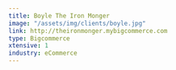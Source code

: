 ```yaml
---
title: Boyle The Iron Monger
image: "/assets/img/clients/boyle.jpg"
link: http://theironmonger.mybigcommerce.com
type: Bigcommerce
xtensive: 1
industry: eCommerce
---
```


